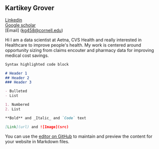 ## Kartikey Grover

[Linkedin](https://www.linkedin.com/in/kartikey-grover-85a16382/)\
[Google scholar](https://scholar.google.com/citations?hl=en&user=hAt9TBwAAAAJ)\
[Email] (kg458@cornell.edu)


Hi I am a data scientist at Aetna, CVS Health and really interested in Healthcare to improve people's health. My work is centered around opportunity sizing from claims encouter and pharmacy data for improving medical cost savings. 


```markdown
Syntax highlighted code block

# Header 1
## Header 2
### Header 3

- Bulleted
- List

1. Numbered
2. List

**Bold** and _Italic_ and `Code` text

[Link](url) and ![Image](src)
```

You can use the [editor on GitHub](https://github.com/Kartikey0412/Kartikey0412.github.io/edit/main/index.md) to maintain and preview the content for your website in Markdown files.
